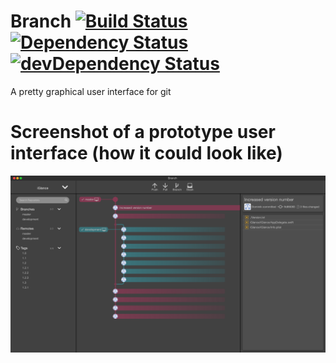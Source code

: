 # Branch  [![Build Status](https://travis-ci.org/D0miH/branch.svg?branch=master)](https://travis-ci.org/D0miH/branch) [![Dependency Status](https://david-dm.org/D0miH/branch.svg)](https://david-dm.org/D0miH/branch) [![devDependency Status](https://david-dm.org/D0miH/branch/dev-status.svg)](https://david-dm.org/D0miH/branch#info=devDependencies)
A pretty graphical user interface for git

# Screenshot of a prototype user interface (how it could look like)
![](BranchPrototype.png)

